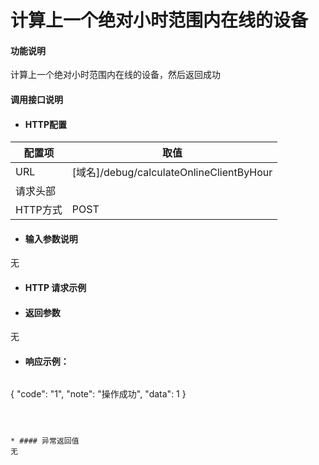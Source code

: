 # 计算上一个绝对小时范围内在线的设备

#### 功能说明
计算上一个绝对小时范围内在线的设备，然后返回成功


#### 调用接口说明

* #### HTTP配置

| 配置项 | 取值 |
| --- | --- |
| URL | \[域名\]/debug/calculateOnlineClientByHour|
| 请求头部 | |
| HTTP方式 | POST |

* #### 输入参数说明
无


* #### HTTP 请求示例


* #### 返回参数

无


* #### 响应示例：

  ```json
{
    "code": "1",
    "note": "操作成功",
    "data": 1
}
```



* #### 异常返回值
无








